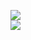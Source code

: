 [![](https://img.shields.io/badge/Made%20With-Github%20Spray-lightgrey.svg?style=for-the-badge&logo=github)](https://github.com/Annihil/github-spray#27758)  
[![](https://i.imgur.com/2DrTn0Z.gif)](https://github.com/Annihil/github-spray)